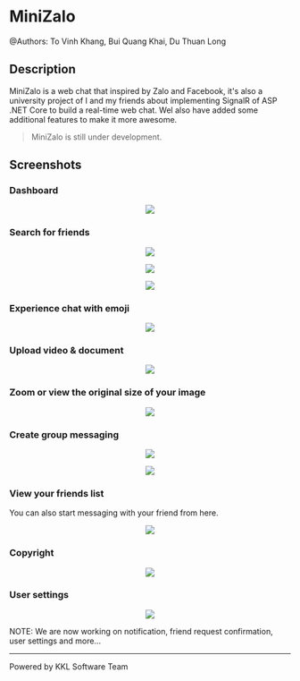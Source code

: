 # MiniZalo

@Authors: To Vinh Khang, Bui Quang Khai, Du Thuan Long

## Description

MiniZalo is a web chat that inspired by Zalo and Facebook, it's also a university project of I and my friends about implementing SignalR of ASP .NET Core to build a real-time web chat. Wel also have added some additional features to make it more awesome.

> MiniZalo is still under development.

## Screenshots

### Dashboard

<p align="center">
  <img src="demo/dashboard.png" />
</p>

### Search for friends

<p align="center">
  <img src="demo/search.png" />
</p>

<p align="center">
  <img src="demo/search-results.png" />
</p>

<p align="center">
  <img src="demo/search-no-results.png" />
</p>

### Experience chat with emoji

<p align="center">
  <img src="demo/chat-emoji.png" />
</p>

### Upload video & document

<p align="center">
  <img src="demo/chat-video-document.png" />
</p>

### Zoom or view the original size of your image

<p align="center">
  <img src="demo/chat-zoom-image.png" />
</p>

### Create group messaging

<p align="center">
  <img src="demo/chat-create-group-1.png" />
</p>

<p align="center">
  <img src="demo/chat-create-group-2.png" />
</p>

### View your friends list
You can also start messaging with your friend from here.

<p align="center">
  <img src="demo/friends.png" />
</p>

### Copyright

<p align="center">
  <img src="demo/copyright.png" />
</p>

### User settings

<p align="center">
  <img src="demo/user-settings.png" />
</p>

NOTE: We are now working on notification, friend request confirmation, user settings and more...

---

Powered by KKL Software Team
